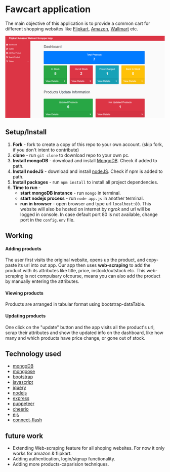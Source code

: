 # Fawcart application

The main objective of this application is to provide a common cart for different shopping websites like [Flipkart](https://www.flipkart.com), [Amazon](https://www.amazon.in), [Wallmart](https://www.walmart.com/) etc.

<p  align="center"><img src="/ss.png" alt="dashboard"></p>

## Setup/Install
1. __Fork__ - fork to create a copy of this repo to your own account. (skip fork, if you don't intent to contribute)
2. __clone__ - run `git clone` to download repo to your own pc.
3. __Install mongoDB__ - download and install [MongoDB](https://www.mongodb.com/try/download/community). Check if added to path.
4. __Install nodeJS__ - download and install [nodeJS](https://nodejs.org/en/download/). Check if npm is added to path.
5. __Install packages__ - run `npm install` to install all project dependencies.
6. __Time to run__ -
    - __start mongoDB instance__ - run `mongo` in terminal.
    - __start nodejs process__ - run `node app.js` in another terminal.
    - __run in browser__ - open browser and type url `localhost:80`. This website will also be hosted on internet by _ngrok_ and url will be logged in console. In case default port 80 is not available, change port in the `config.env` file.


## Working
#### Adding products
The user first visits the original website, opens up the product, and copy-paste its url into out app. Our app then uses **web-scraping** to add the product with its attributes like title, price, instock/outstock etc. This web-scraping is not compulsary ofcourse, means you can also add the product by manually entering the attributes.

#### Viewing products
Products are arranged in tabular format using bootstrap-dataTable.

#### Updating products
One click on the "update" button and the app visits all the product's url, scrap their attributes and show the updated info on the dashboard, like how many and which products have price change, or gone out of stock.


## Technology used
- [mongoDB](https://docs.mongodb.com/guides)
- [mongoose](https://mongoosejs.com/docs)
- [bootstrap](https://getbootstrap.com/docs)	
- [javascript](https://javascript.info)
- [jquery](https://learn.jquery.com)
- [nodejs](https://nodejs.org/en/docs/guides)
- [express](https://expressjs.com)
- [puppeteer](https://pptr.dev)
- [cheerio](https://github.com/cheeriojs/cheerio)
- [ejs](https://ejs.co)
- [connect-flash](https://github.com/jaredhanson/connect-flash)


## future work
- Extending Web-scraping feature for all shoping websites. For now it only works for amazon & flipkart.
- Adding authentication, login/signup functionality.
- Adding more products-caparision techniques.
